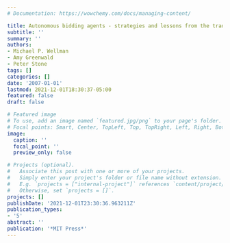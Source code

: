 ```yaml
---
# Documentation: https://wowchemy.com/docs/managing-content/

title: Autonomous bidding agents - strategies and lessons from the trading agent competition
subtitle: ''
summary: ''
authors:
- Michael P. Wellman
- Amy Greenwald
- Peter Stone
tags: []
categories: []
date: '2007-01-01'
lastmod: 2021-12-01T18:30:37-05:00
featured: false
draft: false

# Featured image
# To use, add an image named `featured.jpg/png` to your page's folder.
# Focal points: Smart, Center, TopLeft, Top, TopRight, Left, Right, BottomLeft, Bottom, BottomRight.
image:
  caption: ''
  focal_point: ''
  preview_only: false

# Projects (optional).
#   Associate this post with one or more of your projects.
#   Simply enter your project's folder or file name without extension.
#   E.g. `projects = ["internal-project"]` references `content/project/deep-learning/index.md`.
#   Otherwise, set `projects = []`.
projects: []
publishDate: '2021-12-01T23:30:36.963211Z'
publication_types:
- '5'
abstract: ''
publication: '*MIT Press*'
---
```

